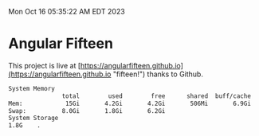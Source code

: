 Mon Oct 16 05:35:22 AM EDT 2023

# Angular Fifteen


This project is live at [https://angularfifteen.github.io](https://angularfifteen.github.io "fifteen!") thanks to Github.

```bash
System Memory
               total        used        free      shared  buff/cache   available
Mem:            15Gi       4.2Gi       4.2Gi       506Mi       6.9Gi        10Gi
Swap:          8.0Gi       1.8Gi       6.2Gi
System Storage
1.8G	.
```
```bash
